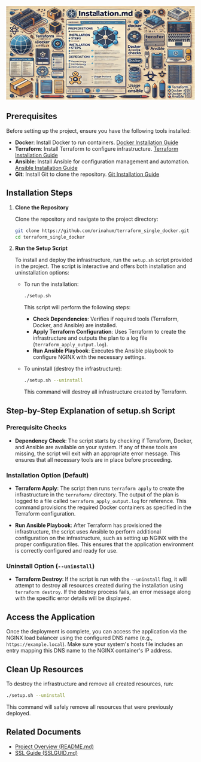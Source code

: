 <img src="assets/INSTALLATION.png" alt="INSTALLATION.md" style="width: 100%; height: 250px;">

## Prerequisites

Before setting up the project, ensure you have the following tools installed:

- **Docker**: Install Docker to run containers. [Docker Installation Guide](https://docs.docker.com/get-docker/)
- **Terraform**: Install Terraform to configure infrastructure. [Terraform Installation Guide](https://developer.hashicorp.com/terraform/tutorials/aws-get-started/install-cli)
- **Ansible**: Install Ansible for configuration management and automation. [Ansible Installation Guide](https://docs.ansible.com/ansible/latest/installation_guide/intro_installation.html)
- **Git**: Install Git to clone the repository. [Git Installation Guide](https://git-scm.com/book/en/v2/Getting-Started-Installing-Git)

## Installation Steps

1. **Clone the Repository**

   Clone the repository and navigate to the project directory:

   ```bash
   git clone https://github.com/orinahum/terraform_single_docker.git
   cd terraform_single_docker
   ```

2. **Run the Setup Script**

   To install and deploy the infrastructure, run the `setup.sh` script provided in the project. The script is interactive and offers both installation and uninstallation options:

   - To run the installation:

     ```bash
     ./setup.sh
     ```

     This script will perform the following steps:
     
     - **Check Dependencies**: Verifies if required tools (Terraform, Docker, and Ansible) are installed.
     - **Apply Terraform Configuration**: Uses Terraform to create the infrastructure and outputs the plan to a log file (`terraform_apply_output.log`).
     - **Run Ansible Playbook**: Executes the Ansible playbook to configure NGINX with the necessary settings.

   - To uninstall (destroy the infrastructure):

     ```bash
     ./setup.sh --uninstall
     ```

     This command will destroy all infrastructure created by Terraform.

## Step-by-Step Explanation of setup.sh Script

### Prerequisite Checks

- **Dependency Check**: The script starts by checking if Terraform, Docker, and Ansible are available on your system. If any of these tools are missing, the script will exit with an appropriate error message. This ensures that all necessary tools are in place before proceeding.

### Installation Option (Default)

- **Terraform Apply**: The script then runs `terraform apply` to create the infrastructure in the `terraform/` directory. The output of the plan is logged to a file called `terraform_apply_output.log` for reference. This command provisions the required Docker containers as specified in the Terraform configuration.

- **Run Ansible Playbook**: After Terraform has provisioned the infrastructure, the script uses Ansible to perform additional configuration on the infrastructure, such as setting up NGINX with the proper configuration files. This ensures that the application environment is correctly configured and ready for use.

### Uninstall Option (`--uninstall`)

- **Terraform Destroy**: If the script is run with the `--uninstall` flag, it will attempt to destroy all resources created during the installation using `terraform destroy`. If the destroy process fails, an error message along with the specific error details will be displayed.

## Access the Application

Once the deployment is complete, you can access the application via the NGINX load balancer using the configured DNS name (e.g., `https://example.local`). Make sure your system's hosts file includes an entry mapping this DNS name to the NGINX container's IP address.

## Clean Up Resources

To destroy the infrastructure and remove all created resources, run:

```bash
./setup.sh --uninstall
```

This command will safely remove all resources that were previously deployed.

## Related Documents

- [Project Overview (README.md)](README.md)
- [SSL Guide (SSLGUID.md)](nginx_files/ssl/SSLGUID.md)
